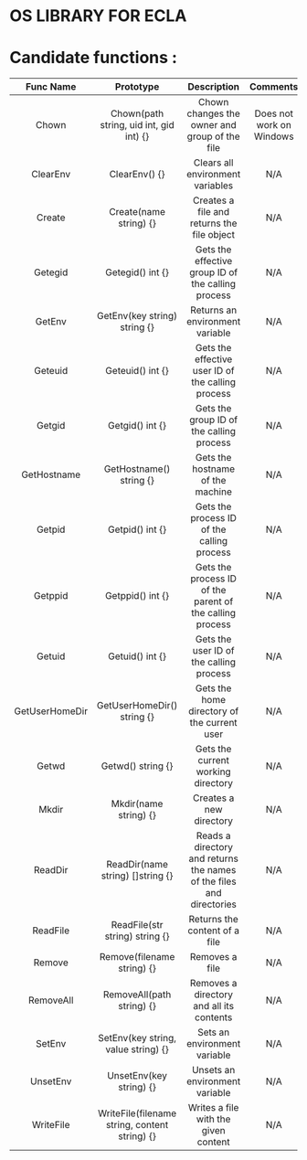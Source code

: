 # OS LIBRARY FOR ECLA

# Candidate functions :

|   Func Name    |                   Prototype                   |                             Description                              |         Comments         |
|:--------------:|:---------------------------------------------:|:--------------------------------------------------------------------:|:------------------------:|
|     Chown      |    Chown(path string, uid int, gid int) {}    |            Chown changes the owner and group of the file             | Does not work on Windows |
|    ClearEnv    |                 ClearEnv() {}                 |                   Clears all environment variables                   |           N/A            |
|     Create     |            Create(name string) {}             |              Creates a file and returns the file object              |           N/A            |
|    Getegid     |               Getegid() int {}                |          Gets the effective group ID of the calling process          |           N/A            |
|     GetEnv     |         GetEnv(key string) string {}          |                   Returns an environment variable                    |           N/A            |
|    Geteuid     |               Geteuid() int {}                |          Gets the effective user ID of the calling process           |           N/A            |
|     Getgid     |                Getgid() int {}                |               Gets the group ID of the calling process               |           N/A            |
|  GetHostname   |            GetHostname() string {}            |                   Gets the hostname of the machine                   |           N/A            |
|     Getpid     |                Getpid() int {}                |              Gets the process ID of the calling process              |           N/A            |
|    Getppid     |               Getppid() int {}                |       Gets the process ID of the parent of the calling process       |           N/A            |
|     Getuid     |                Getuid() int {}                |               Gets the user ID of the calling process                |           N/A            |
| GetUserHomeDir |          GetUserHomeDir() string {}           |             Gets the home directory of the current user              |           N/A            |
|     Getwd      |               Getwd() string {}               |                  Gets the current working directory                  |           N/A            |
|     Mkdir      |             Mkdir(name string) {}             |                       Creates a new directory                        |           N/A            |
|    ReadDir     |       ReadDir(name string) []string {}        | Reads a directory and returns the names of the files and directories |           N/A            |
|    ReadFile    |        ReadFile(str string) string {}         |                    Returns the content of a file                     |           N/A            |
|     Remove     |          Remove(filename string) {}           |                            Removes a file                            |           N/A            |
|   RemoveAll    |           RemoveAll(path string) {}           |               Removes a directory and all its contents               |           N/A            |
|     SetEnv     |      SetEnv(key string, value string) {}      |                     Sets an environment variable                     |           N/A            |
|    UnsetEnv    |            UnsetEnv(key string) {}            |                    Unsets an environment variable                    |           N/A            |
|   WriteFile    | WriteFile(filename string, content string) {} |                 Writes a file with the given content                 |           N/A            |

